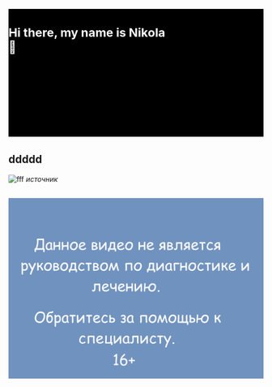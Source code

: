 <svg fill="none" viewBox="0 0 600 300" width="600" height="300" xmlns="http://www.w3.org/2000/svg"><foreignObject width="100%" height="100%"><div xmlns="http://www.w3.org/1999/xhtml"><style>.container{display: flex;  width: 100%; height: 300px; background-color: black; color: white;}</style><div class="container"><h1>Hi there, my name is Nikola <div class="hi">👋</div></h1></div></div></foreignObject></svg>
    
    
## ddddd
![fff](https://pressbooks.openeducationalberta.ca/app/uploads/sites/3/2018/08/0500Pronormoblast1-Gloria-Kwon.jpg)
_источник_

##
![hhh](./f.png)
